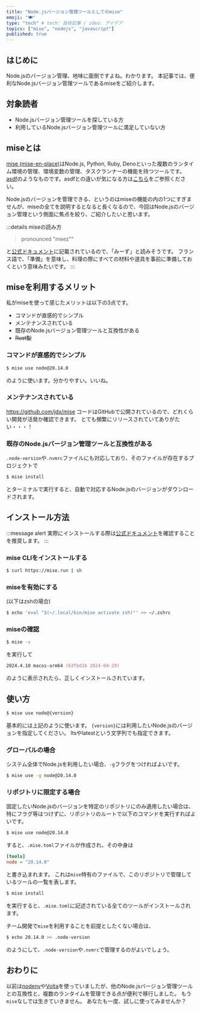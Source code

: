 ```yaml
---
title: "Node.jsバージョン管理ツールとしてのmise"
emoji: "🍽️"
type: "tech" # tech: 技術記事 / idea: アイデア
topics: ["mise", "nodejs", "javascript"]
published: true
---
```


## はじめに

Node.jsのバージョン管理、地味に面倒ですよね。わかります。
本記事では、便利なNode.jsバージョン管理ツールであるmiseをご紹介します。

## 対象読者

- Node.jsバージョン管理ツールを探している方
- 利用しているNode.jsバージョン管理ツールに満足していない方

## miseとは

[mise (mise-en-place)](https://mise.jdx.dev/)はNode.js, Python, Ruby, Denoといった複数のランタイム環境の管理、環境変数の管理、タスクランナーの機能を持つツールです。
[asdf](https://asdf-vm.com/)のようなものです。asdfとの違いが気になる方は[こちら](https://mise.jdx.dev/dev-tools/comparison-to-asdf.html)をご参照ください。

Node.jsのバージョンを管理できる、というのはmiseの機能の内の1つにすぎませんが、miseの全てを説明するとなると長くなるので、今回はNode.jsのバージョン管理という側面に焦点を絞り、ご紹介したいと思います。

:::details miseの読み方
> pronounced "meez""

と[公式ドキュメント](https://mise.jdx.dev/about.html)に記載されているので、「みーず」と読みそうです。
フランス語で、「準備」を意味し、料理の際にすべての材料や道具を事前に準備しておくという意味みたいです。
:::

## miseを利用するメリット

私がmiseを使って感じたメリットは以下の3点です。

- コマンドが直感的でシンプル
- メンテナンスされている
- 既存のNode.jsバージョン管理ツールと互換性がある
- ~~Rust製~~

### コマンドが直感的でシンプル

```zsh
$ mise use node@20.14.0
```

のように使います。分かりやすい。いいね。

### メンテナンスされている

https://github.com/jdx/mise
コードはGitHubで公開されているので、どれくらい開発が活発か確認できます。
とても頻繁にリリースされていてありがたい・・・！

### 既存のNode.jsバージョン管理ツールと互換性がある

`.node-version`や`.nvmrc`ファイルにも対応しており、そのファイルが存在するプロジェクトで

```zsh
$ mise install
```

とターミナルで実行すると、自動で対応するNode.jsのバージョンがダウンロードされます。

## インストール方法

:::message alert
実際にインストールする際は[公式ドキュメント](https://mise.jdx.dev/getting-started.html)を確認することを推奨します。
:::

### mise CLIをインストールする

```zsh
$ curl https://mise.run | sh
```

### miseを有効にする

(以下はzshの場合)

```zsh
$ echo 'eval "$(~/.local/bin/mise activate zsh)"' >> ~/.zshrc
```

### miseの確認

```zsh
$ mise -v
```

を実行して

```zsh
2024.4.10 macos-arm64 (63fbd1b 2024-04-29)
```

のように表示されたら、正しくインストールされています。

## 使い方


```zsh
$ mise use node@{version}
```

基本的には上記のように使います。
`{version}`には利用したいNode.jsのバージョンを指定してください。
ltsやlatestという文字列でも指定できます。

### グローバルの場合

システム全体でNode.jsを利用したい場合、`-g`フラグをつければよいです。

```zsh
$ mise use -g node@20.14.0
```

### リポジトリに限定する場合

固定したいNode.jsのバージョンを特定のリポジトリにのみ適用したい場合は、特にフラグ等はつけずに、リポジトリのルートで以下のコマンドを実行すればよいです。

```zsh
$ mise use node@20.14.0
```

すると、`.mise.toml`ファイルが作成され、その中身は

```toml
[tools]
node = "20.14.0"
```

と書き込まれます。
これは`mise`特有のファイルで、このリポジトリで管理しているツールの一覧を表します。

```zsh
$ mise install
```

を実行すると、`.mise.toml`に記述されている全てのツールがインストールされます。

チーム開発で`mise`を利用することを前提としたくない場合は、

```zsh
$ echo 20.14.0 >> .node-version
```

のようにして、`.node-version`や`.nvmrc`で管理するのがよいでしょう。

## おわりに

以前は[nodenv](https://github.com/nodenv/nodenv)や[Volta](https://volta.sh/)を使っていましたが、他のNode.jsバージョン管理ツールとの互換性と、複数のランタイムを管理できる点が便利で移行しました。
もう`mise`なしでは生きていきません。
あなたも一度、試しに使ってみませんか？
